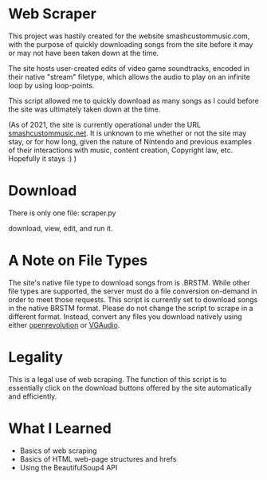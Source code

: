 # Web Scraper
This project was hastily created for the website smashcustommusic.com, with the purpose of quickly downloading songs from the site before it may or may not have been taken down at the time.

The site hosts user-created edits of video game soundtracks, encoded in their native "stream" filetype, which allows the audio to play on an infinite loop by using loop-points.

This script allowed me to quickly download as many songs as I could before the site was ultimately taken down at the time.

(As of 2021, the site is currently operational under the URL [smashcustommusic.net](smashcustommusic.net). It is unknown to me whether or not the site may stay, or for how long, given the nature of Nintendo and previous examples of their interactions with music, content creation, Copyright law, etc. Hopefully it stays :) )

# Download
There is only one file: scraper.py

download, view, edit, and run it.

# A Note on File Types
The site's native file type to download songs from is .BRSTM. While other file types are supported, the server must do a file conversion on-demand in order to meet those requests. This script is currently set to download songs in the native BRSTM format. Please do not change the script to scrape in a different format. Instead, convert any files you download natively using either [openrevolution](https://github.com/ic-scm/openrevolution) or [VGAudio](https://github.com/Thealexbarney/VGAudio).

# Legality
This is a legal use of web scraping. The function of this script is to essentially click on the download buttons offered by the site automatically and efficiently.

# What I Learned
* Basics of web scraping
* Basics of HTML web-page structures and hrefs
* Using the BeautifulSoup4 API
